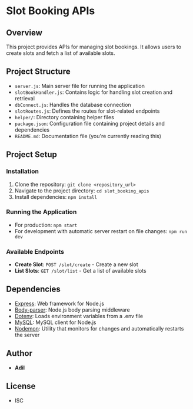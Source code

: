 # Slot Booking APIs

## Overview
This project provides APIs for managing slot bookings. It allows users to create slots and fetch a list of available slots.

## Project Structure
- `server.js`: Main server file for running the application
- `slotBookHandler.js`: Contains logic for handling slot creation and retrieval
- `dbConnect.js`: Handles the database connection
- `slotRoutes.js`: Defines the routes for slot-related endpoints
- `helper/`: Directory containing helper files
- `package.json`: Configuration file containing project details and dependencies
- `README.md`: Documentation file (you're currently reading this)

## Project Setup

### Installation
1. Clone the repository: `git clone <repository_url>`
2. Navigate to the project directory: `cd slot_booking_apis`
3. Install dependencies: `npm install`

### Running the Application
- For production: `npm start`
- For development with automatic server restart on file changes: `npm run dev`

### Available Endpoints
- **Create Slot**: `POST /slot/create` - Create a new slot
- **List Slots**: `GET /slot/list` - Get a list of available slots

## Dependencies
- [Express](https://www.npmjs.com/package/express): Web framework for Node.js
- [Body-parser](https://www.npmjs.com/package/body-parser): Node.js body parsing middleware
- [Dotenv](https://www.npmjs.com/package/dotenv): Loads environment variables from a .env file
- [MySQL](https://www.npmjs.com/package/mysql): MySQL client for Node.js
- [Nodemon](https://www.npmjs.com/package/nodemon): Utility that monitors for changes and automatically restarts the server

## Author
- **Adil**

## License
- ISC
